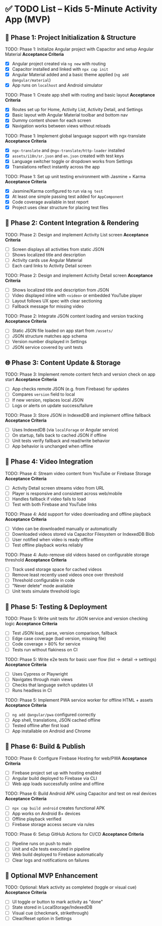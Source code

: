 # ✅ TODO List – Kids 5-Minute Activity App (MVP)

## 🧱 Phase 1: Project Initialization & Structure

TODO: Phase 1: Initialize Angular project with Capacitor and setup Angular Material <!-- id: task-001 -->
**Acceptance Criteria**  
- [x] Angular project created via `ng new` with routing  
- [x] Capacitor installed and linked with `npx cap init`  
- [x] Angular Material added and a basic theme applied (`ng add @angular/material`)  
- [x] App runs on `localhost` and Android simulator

TODO: Phase 1: Create app shell with routing and basic layout <!-- id: task-002 -->
**Acceptance Criteria**  
- [x] Routes set up for Home, Activity List, Activity Detail, and Settings  
- [x] Basic layout with Angular Material toolbar and bottom nav  
- [x] Dummy content shown for each screen  
- [x] Navigation works between views without reloads

TODO: Phase 1: Implement global language support with ngx-translate <!-- id: task-003 -->
**Acceptance Criteria**  
- [x] `ngx-translate` and `@ngx-translate/http-loader` installed  
- [x] `assets/i18n/sr.json` and `en.json` created with test keys  
- [x] Language switcher toggle or dropdown works from Settings  
- [x] Translations reflect instantly across the app

TODO: Phase 1: Set up unit testing environment with Jasmine + Karma <!-- id: task-004 -->
**Acceptance Criteria**  
- [x] Jasmine/Karma configured to run via `ng test`  
- [x] At least one simple passing test added for `AppComponent`  
- [x] Code coverage available in test report  
- [x] Project uses clear structure for placing test files

## 📄 Phase 2: Content Integration & Rendering

TODO: Phase 2: Design and implement Activity List screen <!-- id: task-005 -->
**Acceptance Criteria**  
- [ ] Screen displays all activities from static JSON  
- [ ] Shows localized title and description  
- [ ] Activity cards use Angular Material  
- [ ] Each card links to Activity Detail screen

TODO: Phase 2: Design and implement Activity Detail screen <!-- id: task-006 -->
**Acceptance Criteria**  
- [ ] Shows localized title and description from JSON  
- [ ] Video displayed inline with `<video>` or embedded YouTube player  
- [ ] Layout follows UX spec with clear sectioning  
- [ ] Fallback message for missing video

TODO: Phase 2: Integrate JSON content loading and version tracking <!-- id: task-007 -->
**Acceptance Criteria**  
- [ ] Static JSON file loaded on app start from `/assets/`  
- [ ] JSON structure matches app schema  
- [ ] Version number displayed in Settings  
- [ ] JSON service covered by unit tests

## 🌐 Phase 3: Content Update & Storage

TODO: Phase 3: Implement remote content fetch and version check on app start <!-- id: task-008 -->
**Acceptance Criteria**  
- [ ] App checks remote JSON (e.g. from Firebase) for updates  
- [ ] Compares `version` field to local  
- [ ] If new version, replaces local JSON  
- [ ] Logs or alerts on update success/failure

TODO: Phase 3: Store JSON in IndexedDB and implement offline fallback <!-- id: task-009 -->
**Acceptance Criteria**  
- [ ] Uses IndexedDB (via `localForage` or Angular service)  
- [ ] On startup, falls back to cached JSON if offline  
- [ ] Unit tests verify fallback and read/write behavior  
- [ ] App behavior is unchanged when offline

## 🎥 Phase 4: Video Integration

TODO: Phase 4: Stream video content from YouTube or Firebase Storage <!-- id: task-010 -->
**Acceptance Criteria**  
- [ ] Activity Detail screen streams video from URL  
- [ ] Player is responsive and consistent across web/mobile  
- [ ] Handles fallback if video fails to load  
- [ ] Test with both Firebase and YouTube links

TODO: Phase 4: Add support for video downloading and offline playback <!-- id: task-011 -->
**Acceptance Criteria**  
- [ ] Video can be downloaded manually or automatically  
- [ ] Downloaded videos stored via Capacitor Filesystem or IndexedDB Blob  
- [ ] User notified when video is ready offline  
- [ ] Test offline playback works reliably

TODO: Phase 4: Auto-remove old videos based on configurable storage threshold <!-- id: task-012 -->
**Acceptance Criteria**  
- [ ] Track used storage space for cached videos  
- [ ] Remove least recently used videos once over threshold  
- [ ] Threshold configurable in code  
- [ ] "Never delete" mode available  
- [ ] Unit tests simulate threshold logic

## 🧪 Phase 5: Testing & Deployment

TODO: Phase 5: Write unit tests for JSON service and version checking logic <!-- id: task-013 -->
**Acceptance Criteria**  
- [ ] Test JSON load, parse, version comparison, fallback  
- [ ] Edge case coverage (bad version, missing file)  
- [ ] Code coverage > 80% for service  
- [ ] Tests run without flakiness on CI

TODO: Phase 5: Write e2e tests for basic user flow (list → detail → settings) <!-- id: task-014 -->
**Acceptance Criteria**  
- [ ] Uses Cypress or Playwright  
- [ ] Navigates through main views  
- [ ] Checks that language switch updates UI  
- [ ] Runs headless in CI

TODO: Phase 5: Implement PWA service worker for offline HTML + assets <!-- id: task-015 -->
**Acceptance Criteria**  
- [ ] `ng add @angular/pwa` configured correctly  
- [ ] App shell, translations, JSON cached offline  
- [ ] Tested offline after first load  
- [ ] App installable on Android and Chrome

## 🚀 Phase 6: Build & Publish

TODO: Phase 6: Configure Firebase Hosting for web/PWA <!-- id: task-016 -->
**Acceptance Criteria**  
- [ ] Firebase project set up with hosting enabled  
- [ ] Angular build deployed to Firebase via CLI  
- [ ] Web app loads successfully online and offline

TODO: Phase 6: Build Android APK using Capacitor and test on real devices <!-- id: task-017 -->
**Acceptance Criteria**  
- [ ] `npx cap build android` creates functional APK  
- [ ] App works on Android 8+ devices  
- [ ] Offline playback verified  
- [ ] Firebase storage access secure via rules

TODO: Phase 6: Setup GitHub Actions for CI/CD <!-- id: task-018 -->
**Acceptance Criteria**  
- [ ] Pipeline runs on push to main  
- [ ] Unit and e2e tests executed in pipeline  
- [ ] Web build deployed to Firebase automatically  
- [ ] Clear logs and notifications on failures

## 🌿 Optional MVP Enhancement

TODO: Optional: Mark activity as completed (toggle or visual cue) <!-- id: task-019 -->
**Acceptance Criteria**  
- [ ] UI toggle or button to mark activity as "done"  
- [ ] State stored in LocalStorage/IndexedDB  
- [ ] Visual cue (checkmark, strikethrough)  
- [ ] Clear/Reset option in Settings
